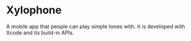 # Xylophone
A mobile app that people can play simple tones with. It is developed with Xcode and its build-in APIs.

